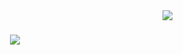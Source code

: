 <img align="right" src="https://visitor-badge.laobi.icu/badge?page_id=deanadriannn.deanadriannn" />

<h1 align="center">
    <img src="https://readme-typing-svg.herokuapp.com/?font=Righteous&size=35&color=9FEF00&center=true&vCenter=true&width=500&height=70&duration=4000&lines=Hi+There!+👋;+I'm+Dean+Adrian+Baihaqi!;" />
</h1>
